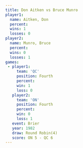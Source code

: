 ```yaml
---
title: Don Aitken vs Bruce Munro
player1:            
  name: Aitken, Don 
  percent:          
  wins: 1           
  losses: 0         
player2:            
  name: Munro, Bruce
  percent:          
  wins: 0           
  losses: 1         
games:
 - player1:          
     team: 'QC'      
     position: Fourth
     percent:        
     win: 1          
     loss: 0         
   player2:          
     team: 'ON'      
     position: Fourth
     percent:        
     win: 0          
     loss: 1         
   event: Brier        
   year: 1982          
   draw: Round Robin(4)
   score: ON 5 - QC 6  
---
```

